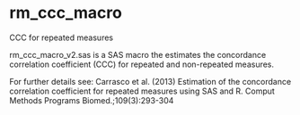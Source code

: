 # rm_ccc_macro
CCC for repeated measures

rm_ccc_macro_v2.sas is a SAS macro the estimates the concordance correlation coefficient (CCC) for repeated and non-repeated measures.

For further details see: Carrasco et al. (2013) Estimation of the concordance correlation coefficient for repeated measures using SAS and R. 
Comput Methods Programs Biomed.;109(3):293-304

